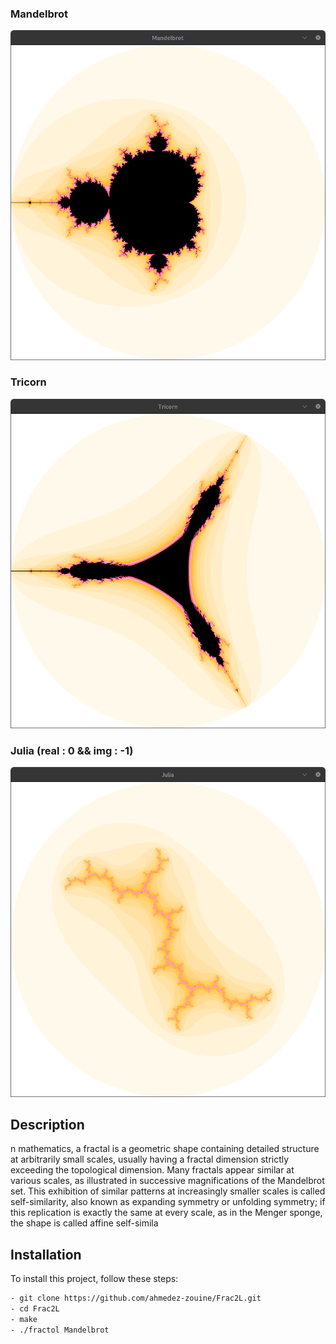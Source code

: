 ### Mandelbrot

<div align="center">

![My Image](/images/Mandelbrot.png)

</div>

### Tricorn

<div align="center">

![My Image](/images/Tricorn.png)

</div>

### Julia (real : 0 && img : -1)

<div align="center">

![My Image](/images/Julia.png)

</div>


## Description
n mathematics, a fractal is a geometric shape containing detailed structure at arbitrarily small scales, usually having a fractal dimension strictly exceeding the topological dimension. Many fractals appear similar at various scales, as illustrated in successive magnifications of the Mandelbrot set. This exhibition of similar patterns at increasingly smaller scales is called self-similarity, also known as expanding symmetry or unfolding symmetry; if this replication is exactly the same at every scale, as in the Menger sponge, the shape is called affine self-simila


## Installation

To install this project, follow these steps:

```bash
- git clone https://github.com/ahmedez-zouine/Frac2L.git
- cd Frac2L
- make
- ./fractol Mandelbrot

